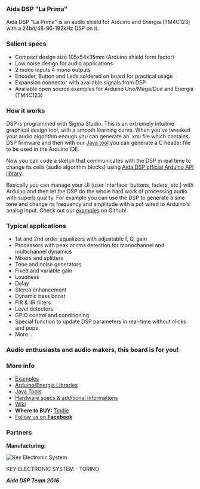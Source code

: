 ### Aida DSP "La Prima"

Aida DSP "La Prima" is an audio shield for Arduino and Energia (TM4C123) with a 24bit/48-96-192kHz DSP on it.

### Salient specs
- Compact design size 105x54x35mm (Arduino shield form factor)
- Low noise design for audio applications
- 2 mono inputs 4 mono outputs 
- Encoder, Button and Leds soldered on board for practical usage
- Expansion connector with available signals from DSP
- Available open source examples for Arduino Uno/Mega/Due and Energia (TM4C123)

### How it works
DSP is programmed with Sigma Studio. This is an extremely intuitive graphical design 
tool, with a smooth learning curve. When you've tweaked your audio algorithm enough
you can generate an .xml file which contains DSP firmware and then with our [Java tool](https://github.com/AidaDSP/AidaDSP/tree/master/Software/Java/AidaHeaderFileGenerator/bin)
you can generate a C header file to be used in the Arduino IDE.

Now you can code a sketch that communicates with the DSP in real time to change its cells (audio algorithm blocks) using [Aida DSP official Arduino API library](https://github.com/AidaDSP/AidaDSP/tree/master/Software/Libraries).

Basically you can manage your UI (user interface: buttons, faders, etc.) with Arduino and then
let the DSP do the whole hard work of processing audio with superb quality. For example you can use the DSP
to generate a sine tone and change its frequency and amplitude with a pot wired to Arduino's analog input. 
Check out our [examples](https://github.com/AidaDSP/AidaDSP/tree/master/Software/Examples) on Github!

### Typical applications
- 1st and 2nd order equalizers with adjustable f, Q, gain
- Processors with peak or rms detection for monochannel
  and multichannel dynamics
- Mixers and splitters
- Tone and noise generators
- Fixed and variable gain
- Loudness
- Delay 
- Stereo enhancement
- Dynamic bass boost
- FIR & IIR filters
- Level detectors
- GPIO control and conditioning
- Special function to update DSP parameters in real-time without clicks and pops
- More...

### Audio enthusiasts and audio makers, this board is for you!

### More info

- [Examples](https://github.com/AidaDSP/AidaDSP/tree/master/Software/Examples)
- [Arduino/Energia Libraries](https://github.com/AidaDSP/AidaDSP/tree/master/Software/Libraries)
- [Java Tools](https://github.com/AidaDSP/AidaDSP/tree/master/Software/Java)
- [Hardware specs & additional informations](https://github.com/AidaDSP/AidaDSP/tree/master/Hardware)
- [Wiki](https://github.com/AidaDSP/AidaDSP/wiki)
- **Where to BUY:** [Tindie](https://www.tindie.com/products/MaxAidaDSP/aida-dsp-la-prima/)
- [Follow us on **Facebook**](https://www.facebook.com/AidaDSPProject/)

### Partners

**Manufacturing:**

![Key Electronic System](https://github.com/AidaDSP/AidaDSP/blob/master/Images/KeyElectronicSystemLogo.jpg)

KEY ELECTRONIC SYSTEM - TORINO

_**Aida DSP Team 2016**_
